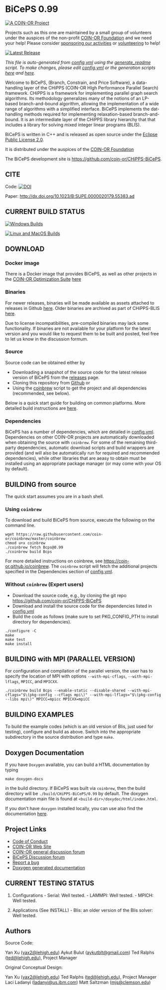 # BiCePS 0.99

[![A COIN-OR Project](https://coin-or.github.io/coin-or-badge.png)](https://www.coin-or.org)

Projects such as this one are maintained by a small group of volunteers under
the auspices of the non-profit [COIN-OR Foundation](https://www.coin-or.org)
and we need your help! Please consider [sponsoring our
activities](https://github.com/sponsors/coin-or) or [volunteering](mailto:volunteer@coin-or.org) to help!

[![Latest Release](https://img.shields.io/github/v/release/coin-or/CHiPPS-BiCePS?sort=semver)](https://github.com/coin-or/CHiPPS-BiCePS/releases)

_This file is auto-generated from [config.yml](.coin-or/config.yml) using the 
[generate_readme](.coin-or/generate_readme) script.
To make changes, please edit [config.yml](.coin-or/config.yml) or the generation scripts
[here](.coin-or/generate_readme) and [here](https://github.com/coin-or/coinbrew/blob/master/scripts/generate_readme)._

Welcome to BiCePS, (Branch, Constrain, and Price Software), a
data-handling layer of the CHiPPS (COIN-OR HIgh Performance Parallel Search) 
framework. CHiPPS is a framework for implementing parallel graph search 
algorithms. Its methodology generalizes many of the notions of an LP-based 
branch-and-bound algorithm, allowing the implementation of a wide range of 
algorithms with a simplified interface. BiCePS implements the dat-handling 
methods required for implementing relaxation-based branch-and-bound. It is an 
intermediate layer of the CHiPPS library hierarchy that that includes a 
library for solving mixed integer linear programs (BLIS).

BiCePS is written in C++ and is released as open source under the [Eclipse Public License 2.0](http://www.opensource.org/licenses/eclipse-2.0).

It is distributed under the auspices of the [COIN-OR Foundation](https://www.coin-or.org)

The BiCePS development site is https://github.com/coin-or/CHiPPS-BiCePS.

## CITE

Code: [![DOI](https://zenodo.org/badge/23726997.svg)](https://zenodo.org/badge/latestdoi/23726997)

Paper: http://dx.doi.org/10.1023/B:SUPE.0000020179.55383.ad

## CURRENT BUILD STATUS

[![Windows Builds](https://github.com/coin-or/CHiPPS-BiCePS/actions/workflows/windows-ci.yml/badge.svg?branch=stable/0.99)](https://github.com/coin-or/CHiPPS-BiCePS/actions/workflows/windows-ci.yml?query=branch%3Astable/0.99)

[![Linux and MacOS Builds](https://github.com/coin-or/CHiPPS-BiCePS/actions/workflows/linux-ci.yml/badge.svg?branch=stable/0.99)](https://github.com/coin-or/CHiPPS-BiCePS/actions/workflows/linux-ci.yml?query=branch%3Astable/0.99)

## DOWNLOAD

### Docker image

There is a Docker image that provides BiCePS, as well as other projects
in the [COIN-OR Optimization
Suite](https://github.com/coin-or/COIN-OR-OptimizationSuite) [here](https://hub.docker.com/repository/docker/coinor/coin-or-optimization-suite)

### Binaries

For newer releases, binaries will be made available as assets attached to
releases in Github
[here](https://github.com/coin-or/CHiPPS-BiCePS/releases). Older binaries
are archived as part of CHiPPS-BLIS
[here](https://www.coin-or.org/download/binary/CHiPPS-BLIS).

Due to license incompatibilities, pre-compiled binaries may lack some
functionality. If binaries are not available for your platform for the latest
version and you would like to request them to be built and posted, feel free
to let us know in the discussion formum.

### Source

Source code can be obtained either by

 * Downloading a snapshot of the source code for the latest release version of BiCePS from the
 [releases](https://github.com/coin-or/CHiPPS-BiCePS/releases) page.
 * Cloning this repository from [Github](https://github.com/coin-or/CHiPPS-BiCePS) or 
 * Using the [coinbrew](https://github.com/coin-or/coinbrew) script to get the project and all dependencies (recommended, see below).   

Below is a quick start guide for building on common platforms. More detailed
build instructions are
[here](https://coin-or.github.io/user_introduction.html).

### Dependencies

BiCePS has a number of dependencies, which are detailed in
[config.yml](.coin-or/config.yml). Dependencies on other COIN-OR projects are
automatically downloaded when obtaining the source with `coinbrew`. For some
of the remaining third-party dependencies, automatic download scripts and
build wrappers are provided (and will also be automatically run for required
and recommended dependencies), while other libraries that are aeasy to obtain
must be installed using an appropriate package manager (or may come with your
OS by default). 

## BUILDING from source

The quick start assumes you are in a bash shell. 

### Using `coinbrew`

To download and build BiCePS from source, execute the 
following on the command line. 
```
wget https://raw.githubusercontent.com/coin-or/coinbrew/master/coinbrew
chmod u+x coinbrew
./coinbrew fetch Bcps@0.99
./coinbrew build Bcps
```
For more detailed instructions on coinbrew, see https://coin-or.github.io/coinbrew.
The `coinbrew` script will fetch the additional projects specified in the Dependencies section of [config.yml](.coin-or/config.yml).

### Without `coinbrew` (Expert users)

 * Download the source code, e.g., by cloning the git repo https://github.com/coin-or/CHiPPS-BiCePS
 * Download and install the source code for the dependencies listed in [config.yml](.coin-or/config.yml)
 * Build the code as follows (make sure to set PKG_CONFIG_PTH to install directory for dependencies).

```
./configure -C
make
make test
make install
```

## BUILDING with MPI (PARALLEL VERSION)

For configuration and compilation of the parallel version, the user has
to specify the location of MPI with options `--with-mpi-cflags`,
`--with-mpi-lflags`, `MPICC`, and `MPICXX`. 

```
./coinbrew build Bcps --enable-static --disable-shared --with-mpi-cflags="$\(pkg-config --cflags mpi\)" --with-mpi-lflags="$\(pkg-config --libs mpi\)" MPICC=mpicc MPICXX=mpiCC
```

## BUILDING EXAMPLES

To build the example codes (which is an old version of Blis, just used for 
testing), configure and build as above. Switch into the appropriate
subdirectory in the source distribution and type `make`.
## Doxygen Documentation

If you have `Doxygen` available, you can build a HTML documentation by typing

`make doxygen-docs` 

in the build directory. If BiCePS was built via `coinbrew`, then the build
directory will be `./build/CHiPPS-BiCePS/0.99` by default. The doxygen documentation main file
is found at `<build-dir>/doxydoc/html/index.html`.

If you don't have `doxygen` installed locally, you can use also find the
documentation [here](http://coin-or.github.io/CHiPPS-BiCePS/Doxygen).


## Project Links

 * [Code of Conduct](https://www.coin-or.org/code-of-conduct/)
 * [COIN-OR Web Site](http://www.coin-or.org/)
 * [COIN-OR general discussion forum](https://github.com/orgs/coin-or/discussions)
 * [BiCePS Discussion forum](https://github.com/coin-or/CHiPPS-BiCePS/discussions)
 * [Report a bug](https://github.com/coin-or/CHiPPS-BiCePS/issues/new)
 * [Doxygen generated documentation](http://coin-or.github.io/CHiPPS-BiCePS/Doxygen)

## CURRENT TESTING STATUS

  1. Configurations
    - Serial: Well tested.
    - LAMMPI: Well tested.
    - MPICH: Well tested.

  2. Applications (See INSTALL)
    - Blis: an older version of the Blis solver: Well tested.

## Authors

Source Code:

Yan Xu (yax2@lehigh.edu)
Aykut Bulut (aykutblt@gmail.com) 
Ted Ralphs (ted@lehigh.edu), Project Manager

Original Conceptual Design:

Yan Xu (yax2@lehigh.edu)
Ted Ralphs (ted@lehigh.edu), Project Manager
Laci Ladanyi (ladanyi@us.ibm.com)
Matt Saltzman (mjs@clemson.edu)
